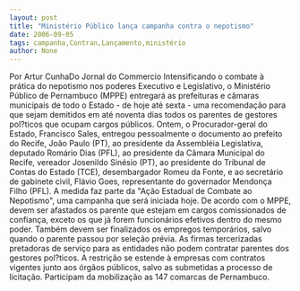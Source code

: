 ```yaml
---
layout: post
title: "Ministério Público lança campanha contra o nepotismo"
date: 2006-09-05
tags: campanha,Contran,Lançamento,ministério
author: None
---
```

Por Artur CunhaDo Jornal do Commercio
Intensificando o combate à prática do nepotismo nos poderes Executivo e Legislativo, o Ministério Público de Pernambuco (MPPE) entregará as prefeituras e câmaras municipais de todo o Estado - de hoje até sexta - uma recomendação para que sejam demitidos em até noventa dias todos os parentes de gestores pol?ticos que ocupam cargos públicos. 
Ontem, o Procurador-geral do Estado, Francisco Sales, entregou pessoalmente o documento ao prefeito do Recife, João Paulo (PT), ao presidente da Assembléia Legislativa, deputado Romário Dias (PFL), ao presidente da Câmara Municipal do Recife, vereador Josenildo Sinésio (PT), ao presidente do Tribunal de Contas do Estado (TCE), desembargador Romeu da Fonte, e ao secretário de gabinete civil, Flávio Goes, representante do governador Mendonça Filho (PFL). A medida faz parte da \"Ação Estadual de Combate ao Nepotismo\", uma campanha que será iniciada hoje. 
De acordo com o MPPE, devem ser afastados os parente que estejam em cargos comissionados de confiança, exceto os que já forem funcionários efetivos dentro do mesmo poder. 
Também devem ser finalizados os empregos temporários, salvo quando o parente passou por seleção prévia. 
As firmas tercerizadas pretadoras de serviço para as entidades não podem contratar parentes dos gestores pol?ticos. A restrição se estende à empresas com contratos vigentes junto aos órgãos públicos, salvo as submetidas a processo de licitação. Participam da mobilização as 147 comarcas de Pernambuco. 